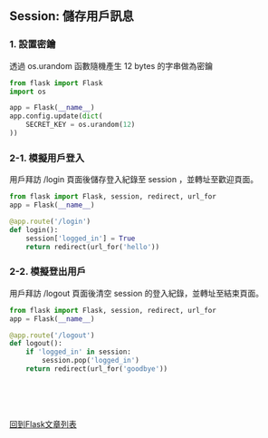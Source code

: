 ## Session: 儲存用戶訊息

### 1. 設置密鑰
透過 os.urandom 函數隨機產生 12 bytes 的字串做為密鑰
```python
from flask import Flask
import os

app = Flask(__name__)
app.config.update(dict(
    SECRET_KEY = os.urandom(12)
))
```

### 2-1. 模擬用戶登入
用戶拜訪 /login 頁面後儲存登入紀錄至 session ，並轉址至歡迎頁面。
```python
from flask import Flask, session, redirect, url_for
app = Flask(__name__)

@app.route('/login')
def login():
    session['logged_in'] = True
    return redirect(url_for('hello'))
```

### 2-2. 模擬登出用戶
用戶拜訪 /logout 頁面後清空 session 的登入紀錄，並轉址至結束頁面。
```python
from flask import Flask, session, redirect, url_for
app = Flask(__name__)

@app.route('/logout')
def logout():
    if 'logged_in' in session:
        session.pop('logged_in')
    return redirect(url_for('goodbye'))
```

<br/><br/><br/>

[回到Flask文章列表](index.md)  
